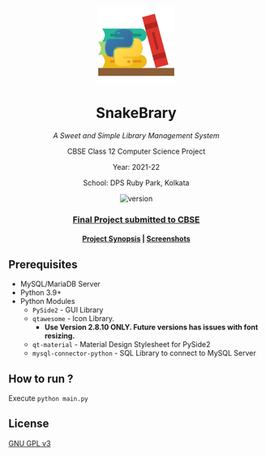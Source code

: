 <div align="center">
<img src="https://raw.githubusercontent.com/rnayabed/SnakeBrary/master/assets/app_icon.png" height="150" alt="logo">

# SnakeBrary

*A Sweet and Simple Library Management System*

CBSE Class 12 Computer Science Project

Year: 2021-22

School: DPS Ruby Park, Kolkata

![version](https://img.shields.io/badge/Version-1.0.0-green)

### [Final Project submitted to CBSE](https://raw.githubusercontent.com/rnayabed/SnakeBrary/master/docs/project.pdf)

#### [Project Synopsis](https://raw.githubusercontent.com/rnayabed/SnakeBrary/master/docs/synopsis.pdf) | [Screenshots](https://github.com/rnayabed/SnakeBrary/blob/master/screenshots/README.md)

</div>

## Prerequisites

* MySQL/MariaDB Server
* Python 3.9+
* Python Modules
    * `PySide2` - GUI Library
    * `qtawesome` - Icon Library. 
        * **Use Version 2.8.10 ONLY. Future versions has issues with font resizing.**
    * `qt-material` - Material Design Stylesheet for PySide2
    * `mysql-connector-python` - SQL Library to connect to MySQL Server

## How to run ?

Execute `python main.py`

## License

[GNU GPL v3](https://github.com/rnayabed/SnakeBrary/blob/master/LICENSE)